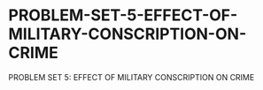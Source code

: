 # PROBLEM-SET-5-EFFECT-OF-MILITARY-CONSCRIPTION-ON-CRIME
PROBLEM SET 5: EFFECT OF MILITARY CONSCRIPTION ON CRIME
